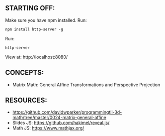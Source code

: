 ## STARTING OFF:

Make sure you have npm installed.
Run:
```
npm install http-server -g
```

Run:
```
http-server
```

View at: http://localhost:8080/

## CONCEPTS:

* Matrix Math: General Affine Transformations and Perspective Projection

## RESOURCES:

* https://github.com/davidwparker/programmingtil-3d-math/tree/master/0024-matrix-general-affine
* Slides JS: https://github.com/hakimel/reveal.js/
* Math JS: https://www.mathjax.org/
